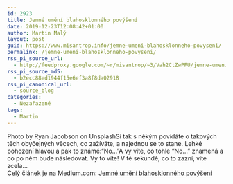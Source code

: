 ```yaml
---
id: 2923
title: Jemné umění blahosklonného povýšení
date: 2019-12-23T12:08:42+01:00
author: Martin Malý
layout: post
guid: https://www.misantrop.info/jemne-umeni-blahosklonneho-povyseni/
permalink: /jemne-umeni-blahosklonneho-povyseni/
rss_pi_source_url:
  - http://feedproxy.google.com/~r/misantrop/~3/Vah2CtZwPFU/jemne-umeni-blahosklonneho-povyseni-6ba4b01e919e
rss_pi_source_md5:
  - b2ecc88ed1944f15e6ef3a8f8da02918
rss_pi_canonical_url:
  - source_blog
categories:
  - Nezařazené
tags:
  - Martin
---
```

Photo by Ryan Jacobson on UnsplashSi tak s někým povídáte o takových těch obyčejných věcech, co zažíváte, a najednou se to stane. Lehké pohození hlavou a pak to známé:“No…”A vy víte, co tohle “No…” znamená a co po něm bude následovat. Vy to víte! V té sekundě, co to zazní, víte zcela&hellip;  
Celý článek je na Medium.com: <a href="http://feedproxy.google.com/~r/misantrop/~3/Vah2CtZwPFU/jemne-umeni-blahosklonneho-povyseni-6ba4b01e919e" target="_blank" rel="noopener noreferrer">Jemné umění blahosklonného povýšení</a>